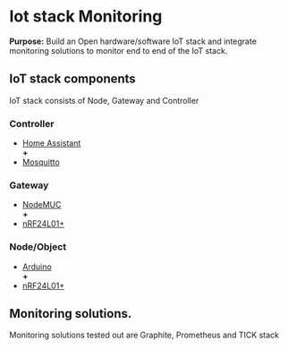 # Iot stack Monitoring

**Purpose:** Build an Open hardware/software IoT stack and integrate monitoring solutions to monitor end to end of the IoT stack.

## IoT stack components
IoT stack consists of Node, Gateway and Controller
### Controller
* [Home Assistant](https://www.home-assistant.io/)  
 **+**
* [Mosquitto](https://mosquitto.org/)
### Gateway
* [NodeMUC](https://www.nodemcu.com/index_en.html)  
 **+**
* [nRF24L01+](https://www.deviceplus.com/arduino/nrf24l01-rf-module-tutorial/) 

### Node/Object
* [Arduino](https://www.arduino.cc/en/Guide/ArduinoMini)  
 **+**
* [nRF24L01+](https://www.deviceplus.com/arduino/nrf24l01-rf-module-tutorial/) 

## Monitoring solutions.
Monitoring solutions tested out are Graphite, Prometheus and TICK stack

